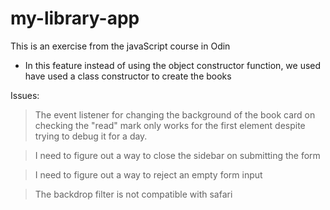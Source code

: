 # my-library-app

This is an exercise from the javaScript course in Odin

- In this feature instead of using the object constructor function, we used have used a class constructor to create the books

Issues:

> The event listener for changing the background of the book card on checking the "read" mark only works for the first element despite trying to debug it for a day.

> I need to figure out a way to close the sidebar on submitting the form

> I need to figure out a way to reject an empty form input

> The backdrop filter is not compatible with safari
